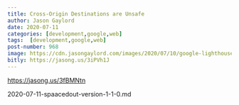 ```yaml
---
title: Cross-Origin Destinations are Unsafe
author: Jason Gaylord
date: 2020-07-11
categories: [development,google,web]
tags:  [development,google,web]
post-number: 968
image: https://cdn.jasongaylord.com/images/2020/07/10/google-lighthouse-best-practices-score.jpg
bitly: https://jasong.us/3iPVh1J
---
```



https://jasong.us/3fBMNtn

2020-07-11-spaacedout-version-1-1-0.md